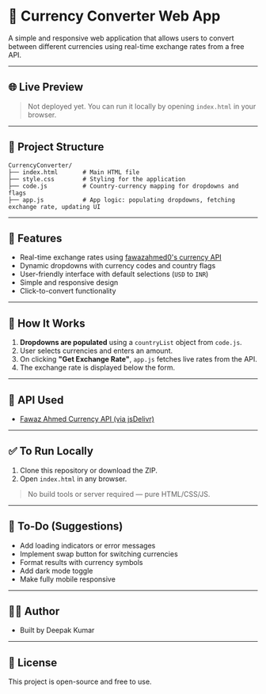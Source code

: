 # 💱 Currency Converter Web App

A simple and responsive web application that allows users to convert between different currencies using real-time exchange rates from a free API.

---

## 🌐 Live Preview

> Not deployed yet. You can run it locally by opening `index.html` in your browser.

---

## 📁 Project Structure

```
CurrencyConverter/
├── index.html       # Main HTML file
├── style.css        # Styling for the application
├── code.js          # Country-currency mapping for dropdowns and flags
├── app.js           # App logic: populating dropdowns, fetching exchange rate, updating UI
```

---

## 🚀 Features

- Real-time exchange rates using [fawazahmed0's currency API](https://github.com/fawazahmed0/currency-api)
- Dynamic dropdowns with currency codes and country flags
- User-friendly interface with default selections (`USD` to `INR`)
- Simple and responsive design
- Click-to-convert functionality

---

## 🔧 How It Works

1. **Dropdowns are populated** using a `countryList` object from `code.js`.
2. User selects currencies and enters an amount.
3. On clicking **"Get Exchange Rate"**, `app.js` fetches live rates from the API.
4. The exchange rate is displayed below the form.

---

## 🔗 API Used

- [Fawaz Ahmed Currency API (via jsDelivr)](https://github.com/fawazahmed0/currency-api)

---

## ✅ To Run Locally

1. Clone this repository or download the ZIP.
2. Open `index.html` in any browser.

> No build tools or server required — pure HTML/CSS/JS.

---

## 📌 To-Do (Suggestions)

- Add loading indicators or error messages
- Implement swap button for switching currencies
- Format results with currency symbols
- Add dark mode toggle
- Make fully mobile responsive

---

## 🧑‍💻 Author

- Built by Deepak Kumar

---

## 📄 License

This project is open-source and free to use.
